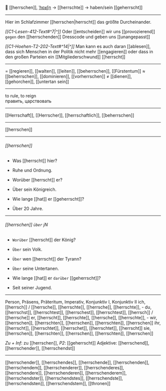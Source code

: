 👑 [[herrschen]], [ˈhɛʁʃn̩](https://youglish.com/pronounce/herrschen/german) → [[herrschte]] → haben/sein [[geherrscht]]

---
Hier im Schlafzimmer [[herrschen|herrscht]] das größte Durcheinander. 

*[[C1-Lesen-412-Text#^7|^]]* Oder [[entscheiden]] wir uns [[provozierend]] `gegen` den [[herrschenden]] Dresscode und geben uns [[unangepasst]]

*[[C1-Hoehen-T2-202-Text#^14|^]]* Man kann es auch daran [[ablesen]], dass sich Menschen in der Politik nicht mehr [[engagieren]] oder dass in den großen Parteien ein [[Mitgliederschwund]] [[herrscht]]

---
= [[regieren]], [[walten]], [[leiten]],  [[beherrschen]], [[Fürstentum]]
≈ [[beherrschen]], [[dominieren]], [[vorherrschen]]
≠ [[dienen]], [[gehorchen]], [[untertan sein]]

---
to rule, to reign  
править, царствовать

---
[[Herrschaft]], [[Herrscher]], [[herrschaftlich]], [[beherrschen]]

---
[[herrschen]]


---
###### [[herrschen]]
- Was [[herrscht]] hier?
- Ruhe und Ordnung.

- Worüber [[herrscht]] er?
- Über sein Königreich.

- Wie lange [[hat]] er [[geherrscht]]?
- Über 20 Jahre.

---
###### [[herrschen]] `über` jN
- `Worüber` [[herrscht]] der König?
- `Über` sein Volk.

- `Über` wen [[herrscht]] der Tyrann?
- `Über` seine Untertanen.

- Wie lange [[hat]] er `darüber` [[geherrscht]]?
- Seit seiner Jugend.

---
Person, Präsens, Präteritum, Imperativ, Konjunktiv I, Konjunktiv II
ich, [[herrsch]] / [[herrsche]], [[herrschte]], [[herrsche]], [[herrschte]], -
du, [[herrschst]], [[herrschtest]], [[herrschest]], [[herrschtest]], [[herrsch]] / [[herrsche]]
er, [[herrscht]], [[herrschte]], [[herrsche]], [[herrschte]], -
wir, [[herrschen]], [[herrschten]], [[herrschen]], [[herrschten]], [[herrschen]]
ihr, [[herrscht]], [[herrschtet]], [[herrschet]], [[herrschtet]], [[herrscht]]
sie, [[herrschen]], [[herrschten]], [[herrschen]], [[herrschten]], [[herrschen]]

*Zu + Inf*: zu [[herrschen]], *P2*: [[geherrscht]]
Adjektive: [[herrschend]], [[herrschender]], [[herrschendst]]

---
[[herrschender]], [[herrschendes]], [[herrschende]], [[herrschenden]], [[herrschendem]], [[herrschenderer]], [[herrschenderes]], [[herrschendere]], [[herrschenderen]], [[herrschenderem]], [[herrschendster]], [[herrschendstes]], [[herrschendste]], [[herrschendsten]], [[herrschendstem]], [[thronen]]